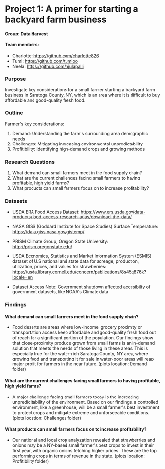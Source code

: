 # Project 1: A primer for starting a backyard farm business

#### Group: Data Harvest
#### Team members: 
* Charlotte: https://github.com/charlotte826
* Tumi: https://github.com/tumioo
* Neela: https://github.com/njulapalli

### Purpose
Investigate key considerations for a small farmer starting a backyard farm business in Saratoga County, NY, which is an area where it is difficult to buy affordable and good-quality fresh food.

### Outline
Farmer's key considerations: 
1. Demand: Understanding the farm's surrounding area demographic needs
2. Challenges: Mitigating increasing environmental unpredictability
3. Profitibility: Identifying high-demand crops and growing methods

### Research Questions
1. What demand can small farmers meet in the food supply chain?
2. What are the current challenges facing small farmers to having profitable, high yield farms?
3. What products can small farmers focus on to increase profitability?

### Datasets
* USDA ERA Food Access Dataset: https://www.ers.usda.gov/data-products/food-access-research-atlas/download-the-data/
* NASA GISS (Goddard Institute for Space Studies) Surface Temperature: https://data.giss.nasa.gov/gistemp/
* PRISM Climate Group, Oregon State University: http://prism.oregonstate.edu/
* USDA Economics, Statistics and Market Information System (ESMIS) dataset of U.S national and state data for acreage, production, utilization, prices, and values for strawberries: https://usda.library.cornell.edu/concern/publications/8s45q876k?locale=en

* Dataset Access Note: Government shutdown affected accesibilty of government datasets, like NOAA's Climate data

### Findings
#### What demand can small farmers meet in the food supply chain?
* Food deserts are areas where low-income, grocery proximity or transportation access keep affordable and good-quality fresh food out of reach for a significant portion of the population. Our findings show that close-proximity produce grown from small farms is an in-demand solution that meets the needs of those living in these areas. This is especially true for the water-rich Saratoga County, NY area, where growing food and transporting it for sale in water-poor areas will reap major profit for farmers in the near future. (plots location: Demand folder)
#### What are the current challenges facing small farmers to having profitable, high yield farms?
* A major challenge facing small farmers today is the increasing unpredicitability of the environment. Based on our findings, a controlled environment, like a greenhouse, will be a small farmer's best investment to protect crops and mitigate extreme and unforseeable conditions. (plots location: Challenges folder)
#### What products can small farmers focus on to increase profitability? 
* Our national and local crop analyzation revealed that strawberries and onions may be a NY-based small farmer's best crops to invest in their first year, with organic onions fetching higher prices. These are the top performing crops in terms of revenue in the state. (plots location: Profitibility folder)
